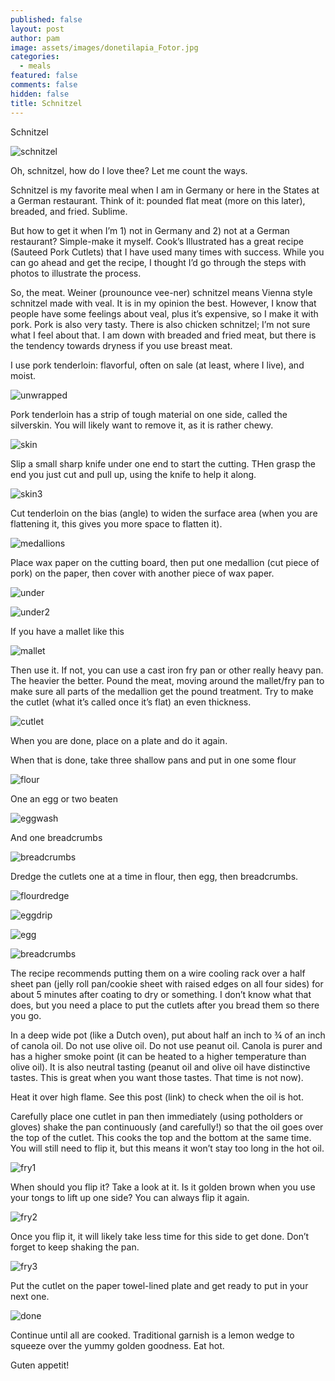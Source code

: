 ```yaml
---
published: false
layout: post
author: pam
image: assets/images/donetilapia_Fotor.jpg
categories:
  - meals
featured: false
comments: false
hidden: false
title: Schnitzel
---
```

Schnitzel

![schnitzel](/assets/images/doneschnitzel.jpg)

Oh, schnitzel, how do I love thee? Let me count the ways.

Schnitzel is my favorite meal when I am in Germany or here in the States at a German restaurant. Think of it: pounded flat meat (more on this later), breaded, and fried.  Sublime.

But how to get it when I’m 1) not in Germany and 2) not at a German restaurant? Simple-make it myself.
Cook’s Illustrated has a great recipe (Sauteed Pork Cutlets) that I have used many times with success.  While you can go ahead and get the recipe, I thought I’d go through the steps with photos to illustrate the process.

So, the meat. Weiner (prounounce vee-ner) schnitzel means Vienna style schnitzel made with veal.  It is in my opinion the best.  However, I know that people have some feelings about veal, plus it’s expensive, so I make it with pork. Pork is also very tasty.  There is also chicken schnitzel; I’m not sure what I feel about that.  I am down with breaded and fried meat, but there is the tendency towards dryness if you use breast meat.

I use pork tenderloin: flavorful, often on sale (at least, where I live), and moist.

![unwrapped](/assets/images/tenderloinunwrapped.jpg)

Pork tenderloin has a strip of tough material on one side, called the silverskin.  You will likely want to remove it, as it is rather chewy.  

![skin](/assets/images/tenderloinsilverskin.jpg)

Slip a small sharp knife under one end to start the cutting. THen grasp the end you just cut and pull up, using the knife to help it along. 

![skin3](/assets/images/tenderloinpullingskin3.jpg)

Cut tenderloin on the bias (angle) to widen the surface area (when you are flattening it, this gives you more space to flatten it).

![medallions](/assets/images/tenderloinmedallions.jpg)

Place wax paper on the cutting board, then put one medallion (cut piece of pork) on the paper, then cover with another piece of wax paper.

![under](/assets/images/medallionpaper.jpg)

![under2](/assets/images/porkunderpaper.jpg)

If you have a mallet like this

![mallet](/assets/images/mallet.jpg)

Then use it.  If not, you can use a cast iron fry pan or other really heavy pan.  The heavier the better.
Pound the meat, moving around the mallet/fry pan to make sure all parts of the medallion get the pound treatment. Try to make the cutlet (what it’s called once it’s flat) an even thickness.

![cutlet](/assets/images/porkcutlet.jpg)

When you are done, place on a plate and do it again.

When that is done, take three shallow pans and put in one some flour

![flour](/assets/images/flourinpan.jpg)

One an egg or two beaten

![eggwash](/assets/images/eggwash.jpg)

And one breadcrumbs

![breadcrumbs](/assets/images/breadcrumbs.jpg)

Dredge the cutlets one at a time in flour, then egg, then breadcrumbs. 

![flourdredge](/assets/images/flourdredge.jpg)

![eggdrip](/assets/images/eggdrip.jpg)

![egg](/assets/images/eggschnitzel.jpg)

![breadcrumbs](/assets/images/breadcrumbs.jpg)

The recipe recommends putting them on a wire cooling rack over a half sheet pan (jelly roll pan/cookie sheet with raised edges on all four sides) for about 5 minutes after coating to dry or something. I don’t know what that does, but you need a place to put the cutlets after you bread them so there you go.

In a deep wide pot (like a Dutch oven), put about half an inch to ¾ of an inch of canola oil. Do not use olive oil. Do not use peanut oil. Canola is purer and has a higher smoke point (it can be heated to a higher temperature than olive oil). It is also neutral tasting (peanut oil and olive oil have distinctive tastes. This is great when you want those tastes.  That time is not now).

Heat it over high flame. See this post (link) to check when the oil is hot.

Carefully place one cutlet in pan then immediately (using potholders or gloves) shake the pan continuously (and carefully!) so that the oil goes over the top of the cutlet. This cooks the top and the bottom at the same time.  You will still need to flip it, but this means it won’t stay too long in the hot oil.

![fry1](/assets/images/schnitzelfry1.jpg)

When should you flip it?  Take a look at it.  Is it golden brown when you use your tongs to lift up one side?  You can always flip it again.

![fry2](/assets/images/schnitzelfry2.jpg)

Once you flip it, it will likely take less time for this side to get done. Don’t forget to keep shaking the pan.

![fry3](/assets/images/schnitzelfry3.jpg)

Put the cutlet on the paper towel-lined plate and get ready to put in your next one.

![done](/assets/images/doneschnitzel.jpg)

Continue until all are cooked. Traditional garnish is a lemon wedge to squeeze over the yummy golden goodness. Eat hot.

Guten appetit!
